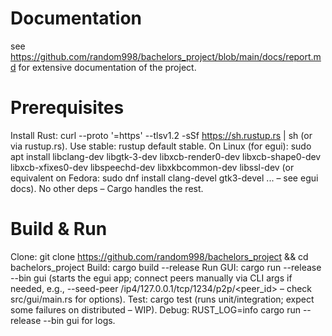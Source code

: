 # Documentation
see https://github.com/random998/bachelors_project/blob/main/docs/report.md for extensive documentation of the project.

# Prerequisites
Install Rust: curl --proto '=https' --tlsv1.2 -sSf https://sh.rustup.rs | sh (or via rustup.rs). Use stable: rustup default stable.
On Linux (for egui): sudo apt install libclang-dev libgtk-3-dev libxcb-render0-dev libxcb-shape0-dev libxcb-xfixes0-dev libspeechd-dev libxkbcommon-dev libssl-dev (or equivalent on Fedora: sudo dnf install clang-devel gtk3-devel ... – see egui docs).
No other deps – Cargo handles the rest.

# Build & Run

Clone: git clone https://github.com/random998/bachelors_project && cd bachelors_project
Build: cargo build --release
Run GUI: cargo run --release --bin gui (starts the egui app; connect peers manually via CLI args if needed, e.g., --seed-peer /ip4/127.0.0.1/tcp/1234/p2p/<peer_id> – check src/gui/main.rs for options).
Test: cargo test (runs unit/integration; expect some failures on distributed – WIP).
Debug: RUST_LOG=info cargo run --release --bin gui for logs.

